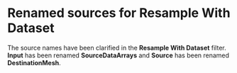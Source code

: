 # Renamed sources for **Resample With Dataset**

The source names have been clarified in the **Resample With Dataset** filter.
**Input** has been renamed **SourceDataArrays** and **Source** has been renamed
**DestinationMesh**.
